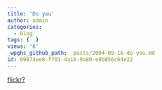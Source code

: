 ```yaml
---
title: 'Do you'
author: admin
categories:
  - blog
tags: {  }
views: '6'
_wpghs_github_path: _posts/2004-09-16-do-you.md
id: 69874ee8-f701-4a16-9a80-e8b856c64e22
---
```

<p><a href="http://www.flickr.com/">flickr?</a></p>

